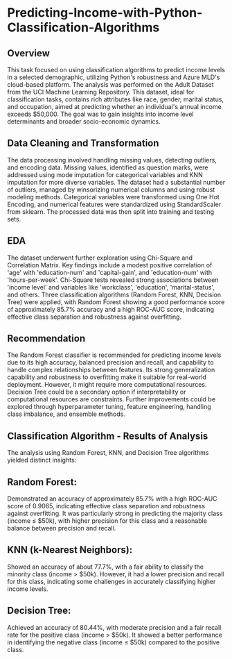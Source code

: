 # Predicting-Income-with-Python-Classification-Algorithms
 
## Overview
This task focused on using classification algorithms to predict income levels in a selected demographic, utilizing Python's robustness and Azure MLD's cloud-based platform. The analysis was performed on the Adult Dataset from the UCI Machine Learning Repository. This dataset, ideal for classification tasks, contains rich attributes like race, gender, marital status, and occupation, aimed at predicting whether an individual's annual income exceeds $50,000. The goal was to gain insights into income level determinants and broader socio-economic dynamics.

## Data Cleaning and Transformation
The data processing involved handling missing values, detecting outliers, and encoding data. Missing values, identified as question marks, were addressed using mode imputation for categorical variables and KNN imputation for more diverse variables. The dataset had a substantial number of outliers, managed by winsorizing numerical columns and using robust modeling methods. Categorical variables were transformed using One Hot Encoding, and numerical features were standardized using StandardScaler from sklearn. The processed data was then split into training and testing sets.

## EDA
The dataset underwent further exploration using Chi-Square and Correlation Matrix. Key findings include a modest positive correlation of 'age' with 'education-num' and 'capital-gain', and 'education-num' with 'hours-per-week'. Chi-Square tests revealed strong associations between 'income level' and variables like 'workclass', 'education', 'marital-status', and others. Three classification algorithms (Random Forest, KNN, Decision Tree) were applied, with Random Forest showing a good performance score of approximately 85.7% accuracy and a high ROC-AUC score, indicating effective class separation and robustness against overfitting.

## Recommendation
The Random Forest classifier is recommended for predicting income levels due to its high accuracy, balanced precision and recall, and capability to handle complex relationships between features. Its strong generalization capability and robustness to overfitting make it suitable for real-world deployment. However, it might require more computational resources. Decision Tree could be a secondary option if interpretability or computational resources are constraints. Further improvements could be explored through hyperparameter tuning, feature engineering, handling class imbalance, and ensemble methods.

## Classification Algorithm - Results of Analysis
The analysis using Random Forest, KNN, and Decision Tree algorithms yielded distinct insights:

## Random Forest: 
Demonstrated an accuracy of approximately 85.7% with a high ROC-AUC score of 0.9065, indicating effective class separation and robustness against overfitting. It was particularly strong in predicting the majority class (income ≤ $50k), with higher precision for this class and a reasonable balance between precision and recall.

## KNN (k-Nearest Neighbors): 
Showed an accuracy of about 77.7%, with a fair ability to classify the minority class (income > $50k). However, it had a lower precision and recall for this class, indicating some challenges in accurately classifying higher income levels.

## Decision Tree: 
Achieved an accuracy of 80.44%, with moderate precision and a fair recall rate for the positive class (income > $50k). It showed a better performance in identifying the negative class (income ≤ $50k) compared to the positive class.
